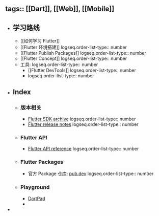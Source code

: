 tags:: [[Dart]], [[Web]], [[Mobile]] 
---

- ## 学习路线
	- [[如何学习 Flutter]]
	- [[Flutter 环境搭建]]
	  logseq.order-list-type:: number
	- [[Flutter Publish Packages]]
	  logseq.order-list-type:: number
	- [[Flutter Concept]]
	  logseq.order-list-type:: number
	- 工具:
	  logseq.order-list-type:: number
		- [[Flutter DevTools]]
		  logseq.order-list-type:: number
		- logseq.order-list-type:: number
- ## Index
	- ### 版本相关
		- [Flutter SDK archive](https://docs.flutter.dev/install/archive)
		  logseq.order-list-type:: number
		- [Flutter release notes](https://docs.flutter.dev/release/release-notes)
		  logseq.order-list-type:: number
	- ### Flutter API
		- [Flutter API reference](https://api.flutter.dev/)
		  logseq.order-list-type:: number
	- ### Flutter Packages
		- 官方 Package 仓库: [pub.dev](https://pub.dev/)
		  logseq.order-list-type:: number
	- ### Playground
		- [DartPad](https://dartpad.dev)
		-
-